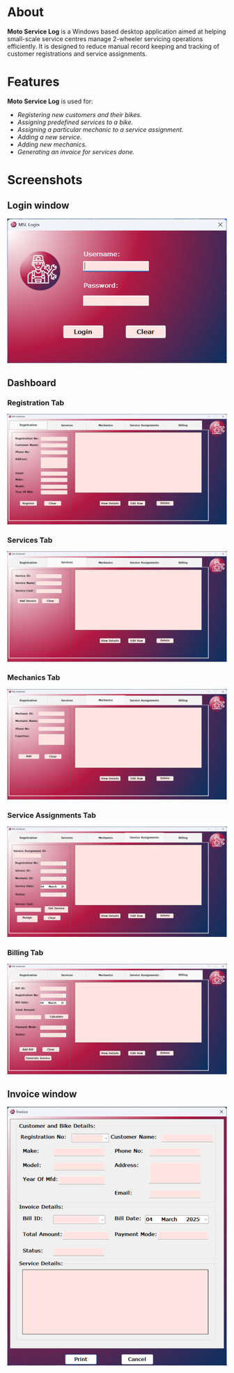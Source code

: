 # About

**Moto Service Log** is a Windows based desktop application aimed at helping small-scale service centres manage 2-wheeler servicing operations efficiently.
It is designed to reduce manual record keeping and tracking of customer registrations and service assignments.

# Features

**Moto Service Log** is used for:

- *Registering new customers and their bikes.*
- *Assigning predefined services to a bike.*
- *Assigning a particular mechanic to a service assignment.*
- *Adding a new service.*
- *Adding new mechanics.*
- *Generating an invoice for services done.*

# Screenshots

## Login window

<p align="center">
  <img src="MSL Screenshots/MSL New 01.png"/>
</p>

## Dashboard

### Registration Tab

<p align="center">
  <img src="MSL Screenshots/MSL New 02.png"/>
</p>

### Services Tab

<p align="center">
  <img src="MSL Screenshots/MSL New 03.png"/>
</p>

### Mechanics Tab

<p align="center">
  <img src="MSL Screenshots/MSL New 04.png"/>
</p>

### Service Assignments Tab

<p align="center">
  <img src="MSL Screenshots/MSL New 05.png"/>
</p>

### Billing Tab

<p align="center">
  <img src="MSL Screenshots/MSL New 06.png"/>
</p>

## Invoice window

<p align="center">
  <img src="MSL Screenshots/MSL New 07.png"/>
</p>
